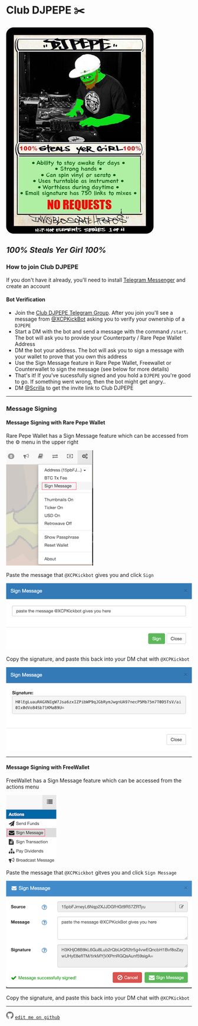 # Club DJPEPE ✂️
![DJPEPE](assets/user/DJPEPE.jpeg)

## *100% Steals Yer Girl 100%*

### How to join Club DJPEPE

If you don't have it already, you'll need to install [Telegram Messenger](https://telegram.org/) and create an account

#### Bot Verification 

* Join the [Club DJPEPE Telegram Group](https://t.me/+CrS2z4dKw19hOTlh). After you join you'll see a message from [@XCPKickBot](https://t.me/XCPKickBot) asking you to verify your ownership of a `DJPEPE`
* Start a DM with the bot and send a message with the command `/start`. The bot will ask you to provide your Counterparty / Rare Pepe Wallet Address
* DM the bot your address. The bot will ask you to sign a message with your wallet to prove that you own this address
* Use the Sign Message feature in Rare Pepe Wallet, Freewallet or Counterwallet to sign the message (see below for more details)
* That's it! If you've sucessfully signed and you hold a `DJPEPE` you're good to go. If something went wrong, then the bot might get angry..
* DM [@Scrilla](https://t.me/scrillaventura) to get the invite link to Club DJPEPE

---

### Message Signing

#### Message Signing with Rare Pepe Wallet
Rare Pepe Wallet has a Sign Message feature which can be accessed from the ⚙️ menu in the upper right

![rpw1](assets/user/rpw1.png)

Paste the message that `@XCPKickbot` gives you and click `Sign`

![rpw2](assets/user/rpw2.png)

Copy the signature, and paste this back into your DM chat with `@XCPKickbot`

![rpw3](assets/user/rpw3.png)

---

#### Message Signing with FreeWallet

FreeWallet has a Sign Message feature which can be accessed from the actions menu

![fw1](assets/user/fw1.png)

Paste the message that `@XCPKickbot` gitves you and click `Sign Message`

![fw2](assets/user/fw2.png)

Copy the signature, and paste this back into your DM chat with `@XCPKickbot`

---


![GitHub Logo](assets/user/github.png)  [`edit me on github`](https://github.com/windsok/thesalon)
